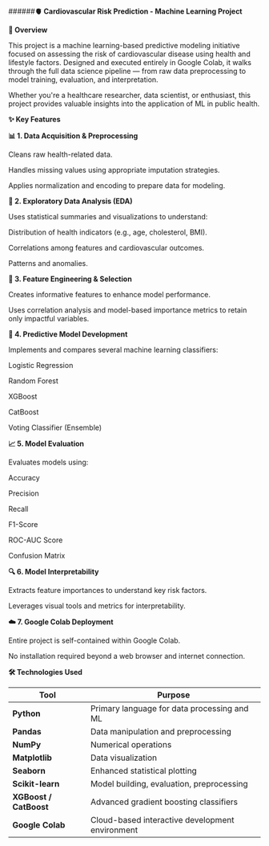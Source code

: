 ######**🫀 Cardiovascular Risk Prediction - Machine Learning Project**

**🏡 Overview**

This project is a machine learning-based predictive modeling initiative focused on assessing the risk of cardiovascular disease using health and lifestyle factors. Designed and executed entirely in Google Colab, it walks through the full data science pipeline — from raw data preprocessing to model training, evaluation, and interpretation.

Whether you're a healthcare researcher, data scientist, or enthusiast, this project provides valuable insights into the application of ML in public health.

**✨ Key Features**

**📊 1. Data Acquisition & Preprocessing**

Cleans raw health-related data.

Handles missing values using appropriate imputation strategies.

Applies normalization and encoding to prepare data for modeling.

**🔎 2. Exploratory Data Analysis (EDA)**

Uses statistical summaries and visualizations to understand:

Distribution of health indicators (e.g., age, cholesterol, BMI).

Correlations among features and cardiovascular outcomes.

Patterns and anomalies.

**🧠 3. Feature Engineering & Selection**

Creates informative features to enhance model performance.

Uses correlation analysis and model-based importance metrics to retain only impactful variables.

**🤖 4. Predictive Model Development**

Implements and compares several machine learning classifiers:

Logistic Regression

Random Forest

XGBoost

CatBoost

Voting Classifier (Ensemble)

**📈 5. Model Evaluation**

Evaluates models using:

Accuracy

Precision

Recall

F1-Score

ROC-AUC Score

Confusion Matrix

**🔍 6. Model Interpretability**

Extracts feature importances to understand key risk factors.

Leverages visual tools and metrics for interpretability.

**☁️ 7. Google Colab Deployment**

Entire project is self-contained within Google Colab.

No installation required beyond a web browser and internet connection.

**🛠️ Technologies Used**

| Tool                   | Purpose                                         |
| ---------------------- | ----------------------------------------------- |
| **Python**             | Primary language for data processing and ML     |
| **Pandas**             | Data manipulation and preprocessing             |
| **NumPy**              | Numerical operations                            |
| **Matplotlib**         | Data visualization                              |
| **Seaborn**            | Enhanced statistical plotting                   |
| **Scikit-learn**       | Model building, evaluation, preprocessing       |
| **XGBoost / CatBoost** | Advanced gradient boosting classifiers          |
| **Google Colab**       | Cloud-based interactive development environment |
